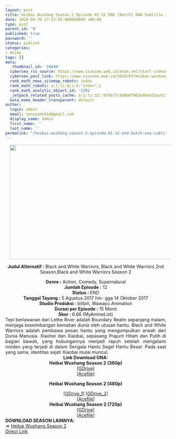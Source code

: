 ```yaml
---
layout: post
title: Heibai Wushang Season 2 Episode 01-12 END [Batch] ONA Subtitle Indonesia
date: 2020-04-30 17:23:03.000000000 +00:00
type: post
parent_id: '0'
published: true
password: ''
status: publish
categories:
- Anime
tags: []
meta:
  _thumbnail_id: '18440'
  cyberseo_rss_source: https://www.ciunime.web.id/atom.xml?start-index=1801&max-results=150
  cyberseo_post_link: https://www.ciunime.web.id/2019/07/heibai-wushang-season-2-episode-01-12.html
  rank_math_news_sitemap_robots: index
  rank_math_robots: a:1:{i:0;s:5:"index";}
  rank_math_analytic_object_id: '1391'
  _jetpack_related_posts_cache: a:1:{s:32:"8f6677c9d6b0f903e98ad32ec61f8deb";a:2:{s:7:"expires";i:1646521827;s:7:"payload";a:0:{}}}
  kata_make_header_transparent: default
author:
  login: admin
  email: senseads014@gmail.com
  display_name: admin
  first_name: ''
  last_name: ''
permalink: "/heibai-wushang-season-2-episode-01-12-end-batch-ona-subtitle-indonesia/"
---
```

<div style="text-align: center;">
<div class="separator" style="clear: both; text-align: center;"><a href="https://1.bp.blogspot.com/-djbcR9aIDhA/XRtCpDzCMgI/AAAAAAAAarU/FlKxDoqb9AoKY2tNgOFIlbqHvYXo-6qZACPcBGAYYCw/s1600/Heibai%2BWushang%2BSeason%2B2.jpg" imageanchor="1" style="margin-left: 1em; margin-right: 1em;"><img border="0" data-original-height="720" data-original-width="1280" height="360" src="{{ site.baseurl }}/assets/2020/04/Heibai%2BWushang%2BSeason%2B2.jpg" width="640" /></a></div>
<div class="separator" style="clear: both; text-align: center;"></div>
<p><b>Judul</b><b><b> Alternatif</b> :</b> Black and White Warriors, Black and White Warriors 2nd Season,Black and White Warriors Season 2</div>
<div style="text-align: center;"><b><b>Genre :</b></b> Action, Comedy, Supernatural</div>
<div style="text-align: center;"><b>Jumlah Episode :</b> 12<br /><b>Status :&nbsp;</b>END<br /><b>Tanggal Tayang :</b> 5 Agustus 2017 hin- gga 14 Oktober 2017<br /><b>Studio Produksi :</b> bilibili, Wawayu Animation<br /><b>Durasi per Episode :</b> 15 Menit</div>
<div style="text-align: center;"><b>Skor :</b> 6.66 (MyAnimeList)</div>
<div style="text-align: center;"></div>
<div style="text-align: justify;">Tepi berlawanan dari Lethe River adalah Boundary Realm sepanjang malam, menjaga keseimbangan kematian dunia oleh utusan hantu. Black and White Warriors adalah pembawa pesan hantu yang mengumpulkan arwah dari Dunia Manusia. Xiaohei dan Xiaobai, sepasang Prajurit Hitam dan Putih di bagian bawah, yang hubungannya menjadi rapuh setelah mengalami insiden yang terjadi di dalam Serigala Hantu Segel Hantu Besar. Pada saat yang sama, identitas sejati Xiaobai mulai muncul.</div>
<div style="text-align: justify;"></div>
<div style="text-align: justify;"></div>
<div style="text-align: center;"><b>Link Download ONA:</b></div>
<div style="text-align: center;">
<div style="text-align: center;">
<div style="text-align: center;"><b>Heibai Wushang Season 2 (360p)</b></div>
</div>
<div style="text-align: center;">[<a href="https://drive.google.com/uc?id=1Lf9ghJkyQFFovdl2N3H2fT7EzhoEDeRN" target="_blank" rel="noopener">GDrive</a>]<br />[<a href="https://acefile.co/f/11298804/kusonime-heibai-wushang-s2-360p-rar" target="_blank" rel="noopener">Acefile</a>]</div>
<p><b>Heibai Wushang Season 2 (480p)</b></div>
<div style="text-align: center;">[<a href="https://drive.google.com/uc?id=1VAW8wjZxZawh9d6K0mqIuNacQxzJor99" target="_blank" rel="noopener">GDrive_1</a>] [<a href="https://drive.google.com/uc?id=14cZO_EhQ-b8kW6dz1wEMQPw41N9S4Jzj" target="_blank" rel="noopener">GDrive_2</a>]<br />[<a href="https://acefile.co/f/11298821/kusonime-heibai-wushang-s2-480p-rar" target="_blank" rel="noopener">Acefile</a>]</div>
<div style="text-align: center;"><b>Heibai Wushang Season 2 (720p)</b><br />[<a href="https://drive.google.com/uc?id=1xWaJ4FBbQ-opkBCHkQam73tW8b-Cikpr" target="_blank" rel="noopener">GDrive</a>]<br />[<a href="https://acefile.co/f/11298848/kusonime-heibai-wushang-s2-720p-rar" target="_blank" rel="noopener">Acefile</a>]
<div style="text-align: left;"></div>
<div style="text-align: left;"></div>
<div style="text-align: left;"><b>DOWNLOAD SEASON LAINNYA:</b></div>
<div style="text-align: left;"></div>
<div style="text-align: left;">=&gt;&nbsp;<a href="https://www.ciunime.web.id/2019/07/heibai-wushang-season-2-episode-01-12.html" target="_blank" rel="noopener">Heibai Wushang Season 2</a></div>
<div style="text-align: left;"></div>
</div>
<link rel="stylesheet" href="https://cdnjs.cloudflare.com/ajax/libs/font-awesome/4.7.0/css/font-awesome.min.css" />
<div class="divbtn"> <a href="https://handymansurrender.com/fihup8buzv?key=94550f7ce39444073321dde3b8782f97" class="btn"><i class="fa fa-download"></i> Direct Link</a> </div>
